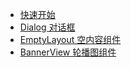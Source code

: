 * [快速开始](/)
* [Dialog 对话框](/dialog)
* [EmptyLayout 空内容组件](/emptyLayout)
* [BannerView 轮播图组件](/bannerView)